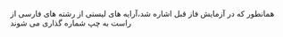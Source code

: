 ﻿همانطور که در آزمایش فاز قبل اشاره شد،آرایه های لیستی از رشته های فارسی از راست به چپ شماره گذاری می شوند
